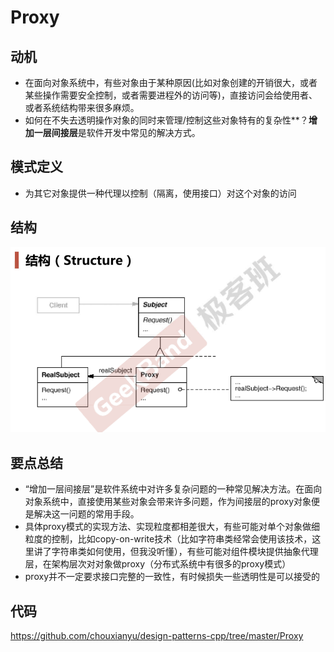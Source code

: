 # Proxy

## 动机

* 在面向对象系统中，有些对象由于某种原因(比如对象创建的开销很大，或者某些操作需要安全控制，或者需要进程外的访问等)，直接访问会给使用者、或者系统结构带来很多麻烦。
* 如何在不失去透明操作对象的同时来管理/控制这些对象特有的复杂性**？**增加一层间接层**是软件开发中常见的解决方式。

## 模式定义

* 为其它对象提供一种代理以控制（隔离，使用接口）对这个对象的访问

## 结构

![](./images/Proxy.png)

## 要点总结

* “增加一层间接层”是软件系统中对许多复杂问题的一种常见解决方法。在面向对象系统中，直接使用某些对象会带来许多问题，作为间接层的proxy对象便是解决这一问题的常用手段。
* 具体proxy模式的实现方法、实现粒度都相差很大，有些可能对单个对象做细粒度的控制，比如copy-on-write技术（比如字符串类经常会使用该技术，这里讲了字符串类如何使用，但我没听懂），有些可能对组件模块提供抽象代理层，在架构层次对对象做proxy（分布式系统中有很多的proxy模式）
* proxy并不一定要求接口完整的一致性，有时候损失一些透明性是可以接受的

## 代码

https://github.com/chouxianyu/design-patterns-cpp/tree/master/Proxy
